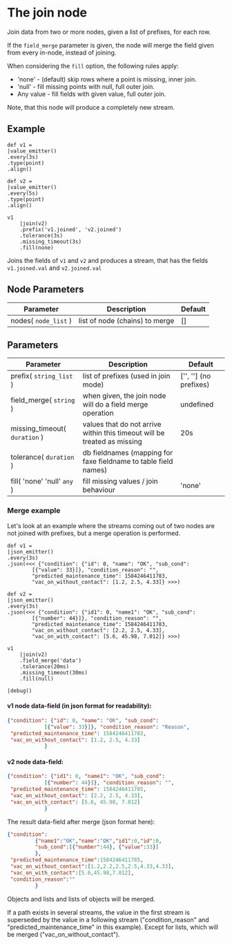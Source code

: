 The join node
=====================

Join data from two or more nodes, given a list of prefixes, for each row.

If the `field_merge` parameter is given, the node will merge the field given from every in-node, instead of
joining.

When considering the `fill` option, the following rules apply:

* 'none' - (default) skip rows where a point is missing, inner join.
* 'null' - fill missing points with null, full outer join.
* Any value - fill fields with given value, full outer join.

Note, that this node will produce a completely new stream.


Example
-------
    
    def v1 =
    |value_emitter()
    .every(3s)
    .type(point)
    .align()

    def v2 =
    |value_emitter()
    .every(5s)
    .type(point)
    .align()

    v1
        |join(v2)
        .prefix('v1.joined', 'v2.joined')
        .tolerance(3s)
        .missing_timeout(3s)
        .fill(none)

Joins the fields of `v1` and `v2` and produces a stream, that has the fields `v1.joined.val` and `v2.joined.val`


Node Parameters
---------------
Parameter     | Description | Default 
--------------|-------------|--------- 
nodes( `node_list` )| list of node (chains) to merge  | []


Parameters
----------

Parameter     | Description | Default 
--------------|-------------|--------- 
prefix( `string_list` )| list of prefixes (used in join mode) | ['', ''] (no prefixes)
field_merge( `string` )|when given, the join node will do a field merge operation| undefined
missing_timeout( `duration` )| values that do not arrive within this timeout will be treated as missing | 20s
tolerance( `duration` )|db fieldnames (mapping for faxe fieldname to table field names)|
fill( 'none' 'null' `any` )|fill missing values / join behaviour|'none'


### Merge example

Let's look at an example where the streams coming out of two nodes are not joined with prefixes, but
a merge operation is performed. 

    def v1 =
    |json_emitter()
    .every(3s)
    .json(<<< {"condition": {"id": 0, "name": "OK", "sub_cond":
            [{"value": 33}]}, "condition_reason": "",
            "predicted_maintenance_time": 1584246411783,
            "vac_on_without_contact": [1.2, 2.5, 4.33]} >>>)
    
    def v2 =
    |json_emitter()
    .every(3s)
    .json(<<< {"condition": {"id1": 0, "name1": "OK", "sub_cond":
            [{"number": 44}]}, "condition_reason": "",
            "predicted_maintenance_time": 1584246411783,
            "vac_on_without_contact": [2.2, 2.5, 4.33],
            "vac_on_with_contact": [5.6, 45.98, 7.012]} >>>)
    
    v1
        |join(v2)
        .field_merge('data')
        .tolerance(20ms)
        .missing_timeout(30ms)
        .fill(null)

    |debug()
    
#### v1 node data-field (in json format for readability):
   
```json
{"condition": {"id": 0, "name": "OK", "sub_cond":
            [{"value": 33}]}, "condition_reason": "Reason",
 "predicted_maintenance_time": 1584246411783,
 "vac_on_without_contact": [1.2, 2.5, 4.33]
            }
```  
#### v2 node data-field:
   
```json
{"condition": {"id1": 0, "name1": "OK", "sub_cond":
            [{"number": 44}]}, "condition_reason": "",
 "predicted_maintenance_time": 1584246411785,
 "vac_on_without_contact": [2.2, 2.5, 4.33],
 "vac_on_with_contact": [5.6, 45.98, 7.012]
            }
```  
    
    
The result data-field after merge (json format here):

```json
{"condition":
         {"name1":"OK","name":"OK","id1":0,"id":0,
         "sub_cond":[{"number":44}, {"value":33}]
         },
 "predicted_maintenance_time":1584246411785,
 "vac_on_without_contact":[1.2,2.2,2.5,2.5,4.33,4.33],
 "vac_on_with_contact":[5.6,45.98,7.012],
 "condition_reason":""
         }
```

Objects and lists and lists of objects will be merged.

If a path exists in several streams, the value in the first stream is superseded by the value in
a following stream ("condition_reason" and "predicted_maintenance_time" in this example).
Except for lists, which will be merged ("vac_on_without_contact").

    